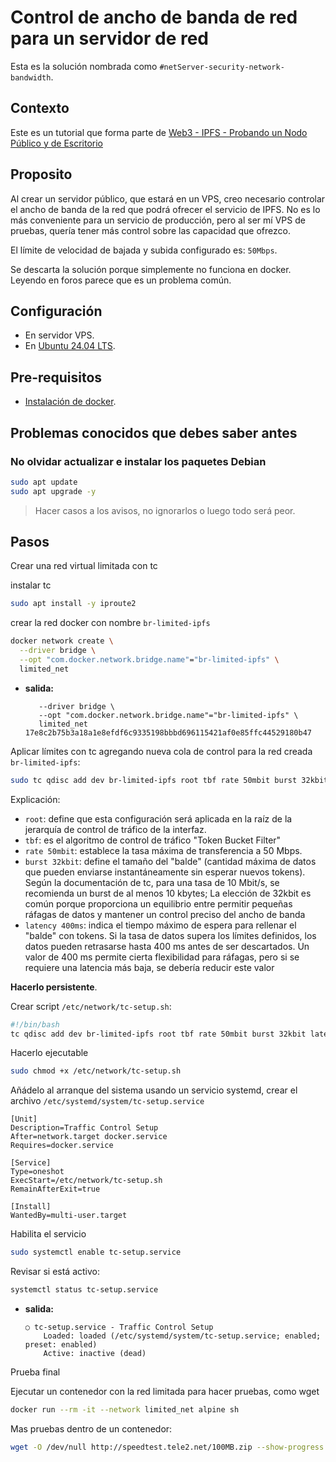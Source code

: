 # Control de ancho de banda de red para un servidor de red

Esta es la solución nombrada como `#netServer-security-network-bandwidth`.

## Contexto

Este es un tutorial que forma parte de [Web3 - IPFS - Probando un Nodo Público y de Escritorio](../../IPFS/README.md)

## Proposito

Al crear un servidor público, que estará en un VPS, creo necesario controlar el ancho de banda de la red que podrá ofrecer el servicio de IPFS. No es lo más conveniente para un servicio de producción, pero al ser mí VPS de pruebas, quería tener más control sobre las capacidad que ofrezco.

El límite de velocidad de bajada y subida configurado es: `50Mbps`.

Se descarta la solución porque simplemente no funciona en docker. Leyendo en foros parece que es un problema común.

## Configuración

- En servidor VPS.
- En [Ubuntu 24.04 LTS](https://ubuntu.com/blog/tag/ubuntu-24-04-lts).

## Pre-requisitos

- [Instalación de docker](https://voidnull.es/instalacion-de-docker-en-ubuntu-24-04/).

## Problemas conocidos que debes saber antes

### No olvidar actualizar e instalar los paquetes Debian

```bash
sudo apt update
sudo apt upgrade -y
```

> Hacer casos a los avisos, no ignorarlos o luego todo será peor.

## Pasos

Crear una red virtual limitada con tc

instalar tc

```bash
sudo apt install -y iproute2
```

crear la red docker con nombre `br-limited-ipfs`

```bash
docker network create \
  --driver bridge \
  --opt "com.docker.network.bridge.name"="br-limited-ipfs" \
  limited_net
```

- **salida:**

    ```plaintext
       --driver bridge \
       --opt "com.docker.network.bridge.name"="br-limited-ipfs" \
       limited_net
    17e8c2b75b3a18a1e8efdf6c9335198bbbd696115421af0e85ffc44529180b47
    ```

Aplicar límites con tc agregando nueva cola de control para la red creada `br-limited-ipfs`:

```bash
sudo tc qdisc add dev br-limited-ipfs root tbf rate 50mbit burst 32kbit latency 400ms
```

Explicación:

- `root`: define que esta configuración será aplicada en la raíz de la jerarquía de control de tráfico de la interfaz.
- `tbf`: es el algoritmo de control de tráfico "Token Bucket Filter"
- `rate 50mbit`: establece la tasa máxima de transferencia a 50 Mbps.
- `burst 32kbit`: define el tamaño del "balde" (cantidad máxima de datos que pueden enviarse instantáneamente sin esperar nuevos tokens). Según la documentación de tc, para una tasa de 10 Mbit/s, se recomienda un burst de al menos 10 kbytes; La elección de 32kbit es común porque proporciona un equilibrio entre permitir pequeñas ráfagas de datos y mantener un control preciso del ancho de banda
- `latency 400ms`: indica el tiempo máximo de espera para rellenar el "balde" con tokens. Si la tasa de datos supera los límites definidos, los datos pueden retrasarse hasta 400 ms antes de ser descartados. Un valor de 400 ms permite cierta flexibilidad para ráfagas, pero si se requiere una latencia más baja, se debería reducir este valor

**Hacerlo persistente**.

Crear script `/etc/network/tc-setup.sh`:

```bash
#!/bin/bash
tc qdisc add dev br-limited-ipfs root tbf rate 50mbit burst 32kbit latency 400ms
```

Hacerlo ejecutable

```bash
sudo chmod +x /etc/network/tc-setup.sh
```

Añádelo al arranque del sistema usando un servicio systemd, crear el archivo `/etc/systemd/system/tc-setup.service`

```plaintest
[Unit]
Description=Traffic Control Setup
After=network.target docker.service
Requires=docker.service

[Service]
Type=oneshot
ExecStart=/etc/network/tc-setup.sh
RemainAfterExit=true

[Install]
WantedBy=multi-user.target
```

Habilita el servicio

```bash
sudo systemctl enable tc-setup.service
```

Revisar si está activo:

```bash
systemctl status tc-setup.service
```

- **salida:**

    ```plaintext
    ○ tc-setup.service - Traffic Control Setup
        Loaded: loaded (/etc/systemd/system/tc-setup.service; enabled; preset: enabled)
        Active: inactive (dead)
    ```

Prueba final

Ejecutar un contenedor con la red limitada para hacer pruebas, como wget

```bash
docker run --rm -it --network limited_net alpine sh
```

Mas pruebas dentro de un contenedor:

```bash
wget -O /dev/null http://speedtest.tele2.net/100MB.zip --show-progress
```
